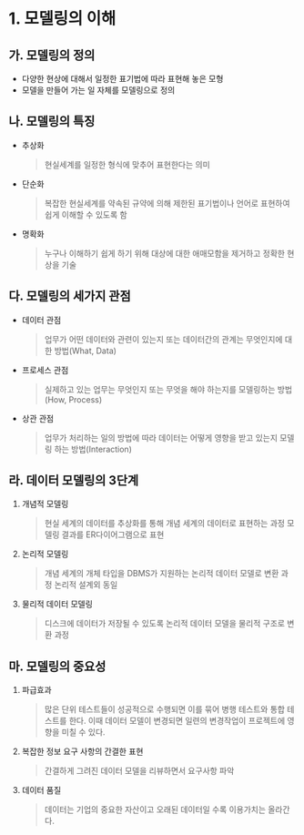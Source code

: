 # 1. 모델링의 이해
## 가. 모델링의 정의
* 다양한 현상에 대해서 일정한 표기법에 따라 표현해 놓은 모형 
* 모델을 만들어 가는 일 자체를 모델링으로 정의

## 나. 모델링의 특징
* 추상화
    > 현실세계를 일정한 형식에 맞추어 표현한다는 의미
* 단순화
    > 복잡한 현실세계를 약속된 규약에 의해 제한된 표기법이나 언어로 표현하여 쉽게 이해할 수 있도록 함
* 명확화
    > 누구나 이해하기 쉽게 하기 위해 대상에 대한 애매모함을 제거하고 정확한 현상을 기술

## 다. 모델링의 세가지 관점
* 데이터 관점
    > 업무가 어떤 데이터와 관련이 있는지 또는 데이터간의 관계는 무엇인지에 대한 방법(What, Data)
* 프로세스 관점
    > 실제하고 있는 업무는 무엇인지 또는 무엇을 해야 하는지를 모델링하는 방법(How, Process)
* 상관 관점
    > 업무가 처리하는 일의 방법에 따라 데이터는 어떻게 영향을 받고 있는지 모델링 하는 방법(Interaction)

## 라. 데이터 모델링의 3단계
1. 개념적 모델링
    > 현실 세계의 데이터를 추상화를 통해 개념 세계의 데이터로 표현하는 과정
    > 모델링 결과를 ER다이어그램으로 표현
2. 논리적 모델링
    > 개념 세계의 개체 타입을 DBMS가 지원하는 논리적 데이터 모델로 변환 과정
    > 논리적 설계외 동일
3. 물리적 데이터 모델링
    > 디스크에 데이터가 저장될 수 있도록 논리적 데이터 모델을 물리적 구조로 변환 과정

## 마. 모델링의 중요성
1. 파급효과
    > 많은 단위 테스트들이 성공적으로 수행되면 이를 묶어 병행 테스트와 통합 테스트를 한다. 이때 데이터 모델이 변경되면 일련의 변경작업이 프로젝트에 영향을 미칠 수 있다.
2. 복잡한 정보 요구 사항의 간결한 표현
    > 간결하게 그려진 데이터 모델을 리뷰하면서 요구사항 파악
3. 데이터 품질
    > 데이터는 기업의 중요한 자산이고 오래된 데이터일 수록 이용가치는 올라간다.
